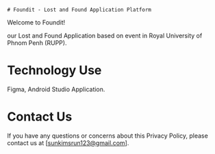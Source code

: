     # Foundit - Lost and Found Application Platform

Welcome to Foundit! 

our Lost and Found Application based on event in Royal University of Phnom Penh (RUPP).

# Technology Use
Figma, Android Studio Application.


# Contact Us
If you have any questions or concerns about this Privacy Policy, please contact us at [sunkimsrun123@gmail.com].
